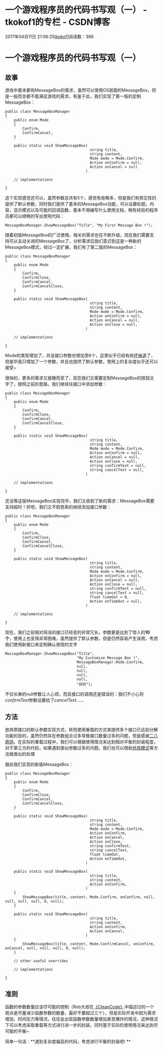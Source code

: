 # 一个游戏程序员的代码书写观（一） - tkokof1的专栏 - CSDN博客

2017年04月11日 21:06:25[tkokof1](https://me.csdn.net/tkokof1)阅读数：366


# 一个游戏程序员的代码书写观（一）

## 故事

游戏中基本都有MessageBox的需求，虽然可以使用OS层面的MessageBox，但是一般而言都不能满足游戏的需求，有鉴于此，我们实现了第一版的定制MessageBox：

```
public class MessageBoxManager
{
    public enum Mode
    {
        Confirm,
        ConfirmCancel,
    }

    public static void ShowMessageBox(
                                       string title, 
                                       string content, 
                                       Mode mode = Mode.Confirm,
                                       Action onConfirm = null,
                                       Action onCancel = null
                                     )

    // implementations

}
```

这个实现感觉还可以，虽然参数总共有5个，感觉有些略多，但是我们有预见性的提供了默认参数，同时我们提供了基本的MessageBox功能，可以设置标题，内容，显示模式以及可能的回调函数，基本不用编写什么使用文档，稍有经验的程序员都可以顺畅的写出使用代码：

```
MessageBoxManager.ShowMessageBox("Title", "My First Message Box !");
```

随着初版MessageBox的广泛使用，相关的需求也在不断升级，现在我们需要支持可以主动关闭的MessageBox了，分析需求后我们意识到这是一种新的MessageBox模式，经过一定扩展，我们有了第二版的MessageBox：

```
public class MessageBoxManager
{
    public enum Mode
    {
        Confirm,
        ConfirmClose,
        ConfirmCancel,
        ConfirmCancelClose,
    }

    public static void ShowMessageBox(
                                       string title, 
                                       string content, 
                                       Mode mode = Mode.Confirm,
                                       Action onConfirm = null,
                                       Action onCancel = null,
                                       Action onClose = null,
                                     )

    // implementations

}
```

Mode的类型增加了，并且接口参数也增加至6个，这里似乎已经有些[坏味道](https://en.wikipedia.org/wiki/Code_smell)了，但是毕竟只增加了一个参数，并且也提供了默认参数，使用上的复杂度似乎还可以接受~

很快的，更多的需求又接踵而至了，现在我们又需要定制MessageBox的按钮文字了，按照之前的思路，我们继续往接口中添加参数：

```
public class MessageBoxManager
{
    public enum Mode
    {
        Confirm,
        ConfirmClose,
        ConfirmCancel,
        ConfirmCancelClose,
    }

    public static void ShowMessageBox(
                                       string title, 
                                       string content, 
                                       Mode mode = Mode.Confirm,
                                       Action onConfirm = null,
                                       Action onCancel = null,
                                       Action onClose = null,
                                       string confirmText = null,
                                       string cancelText = null,
                                     )

    // implementations

}
```

还没等这版MessageBox实现完毕，我们又收到了新的需求：MessageBox需要支持超时！好吧，我们又不假思索的继续添加接口参数：

```
public class MessageBoxManager
{
    public enum Mode
    {
        Confirm,
        ConfirmClose,
        ConfirmCancel,
        ConfirmCancelClose,
    }

    public static void ShowMessageBox(
                                       string title, 
                                       string content, 
                                       Mode mode = Mode.Confirm,
                                       Action onConfirm = null,
                                       Action onCancel = null,
                                       Action onClose = null,
                                       string confirmText = null,
                                       string cancelText = null,
                                       float timeOut = 0,
                                       Action onTimeOut = null,
                                     )

    // implementations

}
```

现在，我们之前相对简洁的接口已经变的非常冗长，参数更是达到了惊人的**10个**，使用上也变得非常困难，虽然提供了默认参数，但是仍然容易产生误用，考虑我们使用新接口来定制确认按钮的文字

```
MessageBoxManager.ShowMessageBox("Title", 
                                 "My Customize Message Box !", 
                                 MessageBoxManager.Mode.Confirm, 
                                 null, 
                                 null, 
                                 null,
                                 null,
                                 "好的");
```

不仅长串的null参数让人心烦，而且接口的调用还是错误的：我们不小心将*confirmText*参数设置给了*cancelText*……

## 方法

放弃原接口的默认参数实现方式，转而使用重载的方式来提供多个接口已达到分解功能的目的，虽然仍然存在参数组合过多导致接口数量过多的问题，但是感谢[二八原则](https://en.wikipedia.org/wiki/Pareto_principle#In_software)，在实际的重载过程中，我们可以根据使用情况来达到相对平衡的封装程度，对于第三方的代码，如果遇到类似参数过多的问题，我们也可以借助[外观模式](https://en.wikipedia.org/wiki/Facade_pattern)等方法做类似的处理

据此我们实现的新版MessageBox：

```
public class MessageBoxManager
{
    public enum Mode
    {
        Confirm,
        ConfirmClose,
        ConfirmCancel,
        ConfirmCancelClose,
    }

    public static void ShowMessageBox(
                                       string title, 
                                       string content, 
                                       Mode mode = Mode.Confirm,
                                       Action onConfirm,
                                       Action onCancel,
                                       Action onClose,
                                       string confirmText,
                                       string cancelText,
                                       float timeOut,
                                       Action onTimeOut,
                                     )

    public static void ShowMessageBox(
                                       string title, 
                                       string content, 
                                       Action onConfirm,
                                     )
    {
        ShowMessageBox(title, content, Mode.Confirm, onConfirm, null, null, null, null, 0, null);    
    }

    public static void ShowMessageBox(
                                       string title, 
                                       string content, 
                                       Action onConfirm,
                                       Action onCancel,
                                     )
    {
        ShowMessageBox(title, content, Mode.ConfirmCancel, onConfirm, onCancel, null, null, null, 0, null);  
    }

    // other useful overrides

    // implementations

}
```

## 准则

函数的参数数量应该尽可能的控制（Rob大叔在[《CleanCode》](https://book.douban.com/subject/4199741/)中描述过的一个观点是尽量减少函数参数的数量，最好不要超过三个），但是实际开发中因为需求增加、时间压力等情况，往往会出现函数参数数量增加甚至爆炸的情况，这种情况下可以考虑采取重载等方式进行进一步的封装，同时基于实际的使用情况来达到尽可能的平衡~

简单一句话：**遇到复杂度偏高的代码，考虑进行平衡的封装吧! **

